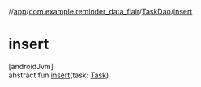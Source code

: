 //[app](../../../index.md)/[com.example.reminder_data_flair](../index.md)/[TaskDao](index.md)/[insert](insert.md)

# insert

[androidJvm]\
abstract fun [insert](insert.md)(task: [Task](../-task/index.md))
